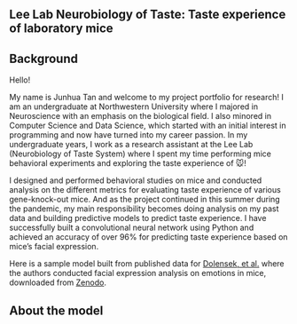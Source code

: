 ## Lee Lab Neurobiology of Taste: Taste experience of laboratory mice

## Background

Hello!

My name is Junhua Tan and welcome to my project portfolio for research! I am an undergraduate at Northwestern University where I majored in Neuroscience with an emphasis on the biological field. I also minored in Computer Science and Data Science, which started with an initial interest in programming and now have turned into my career passion. In my undergraduate years, I work as a research assistant at the Lee Lab (Neurobiology of Taste System) where I spent my time performing mice behavioral experiments and exploring the taste experience of 🐭!

I designed and performed behavioral studies on mice and conducted analysis on the different metrics for evaluating taste experience of various gene-knock-out mice. And as the project continued in this summer during the pandemic, my main responsibility becomes doing analysis on my past data and building predictive models to predict taste experience. I have successfully built a convolutional neural network using Python and achieved an accuracy of over 96% for predicting taste experience based on mice’s facial expression.

Here is a sample model built from published data for [Dolensek, et al.](https://science.sciencemag.org/content/368/6486/89) where the authors conducted facial expression analysis on emotions in mice, downloaded from [Zenodo](https://zenodo.org/record/3618395#.XsGdaBNKjxQ).

## About the model
